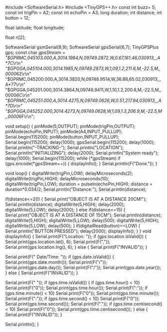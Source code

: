 #include <SoftwareSerial.h>
#include <TinyGPS++.h>
const int buzz= 5;
const int trigPin = A2;
const int echoPin = A3;
long duration;
int distance;
int button = 12;

float latitude;
float longitude;

float n[2];

SoftwareSerial gsmSerial(8,9);
SoftwareSerial gpsSerial(6,7);
TinyGPSPlus gps;
const char *gpsStream =
  "$GPRMC,045103.000,A,3014.1984,N,09749.2872,W,0.67,161.46,030913,,,A*7C\r\n"
  "$GPGGA,045104.000,3014.1985,N,09749.2873,W,1,09,1.2,211.6,M,-22.5,M,,0000*62\r\n"
  "$GPRMC,045200.000,A,3014.3820,N,09748.9514,W,36.88,65.02,030913,,,A*77\r\n"
  "$GPGGA,045201.000,3014.3864,N,09748.9411,W,1,10,1.2,200.8,M,-22.5,M,,0000*6C\r\n"
  "$GPRMC,045251.000,A,3014.4275,N,09749.0626,W,0.51,217.94,030913,,,A*7D\r\n"
  "$GPGGA,045252.000,3014.4273,N,09749.0628,W,1,09,1.3,206.9,M,-22.5,M,,0000*6F\r\n";


void setup()
{
  pinMode(5,OUTPUT);
  pinMode(trigPin,OUTPUT);
  pinMode(echoPin,INPUT);
  pinMode(A4,INPUT_PULLUP);
  Serial.begin(115200);
  pinMode(button,INPUT_PULLUP);
  Serial.begin(115200);
  delay(1000);
  gpsSerial.begin(115200);
  delay(1000);
  Serial.println("-TRACKING-");
  Serial.println("LOCATION");
  Serial.println("INITIALIZING");
  delay(2000);
  Serial.println("System ready");
  delay(1000);
  Serial.begin(115200);
  while (*gpsStream)
    if (gps.encode(*gpsStream++))
    {
      displayInfo();
    }
  Serial.println(F("Done."));
}

void loop()
{
  digitalWrite(trigPin,LOW);
  delayMicroseconds(2);
  digitalWrite(trigPin,HIGH);
  delayMicroseconds(10);
  digitalWrite(trigPin,LOW);
  duration = pulseIn(echoPin,HIGH);
  distance = duration*0.034/2;
  Serial.println("Distance:");
  Serial.println(distance);
  

  if(distance<=20)
  {
    Serial.print("OBJECT IS AT A DISTANCE 20CM!");
    Serial.println(distance);
    digitalWrite(5,HIGH);
    delay(2000);
    digitalWrite(5,LOW);
    delay(2000);
  }
  else if(distance<=15)
  {
    Serial.print("OBJECT IS AT A DISTANCE OF 15CM");
    Serial.println(distance);
    digitalWrite(5,HIGH);
    digitalWrite(5,LOW);
    delay(500);
    digitalWrite(5,HIGH);
    digitalWrite(5,LOW);
    delay(500);
  }
  if(digitalRead(button)==LOW)
  {
    Serial.println("BUTTON PRESSED");
    delay(2000);
    displayInfo();
  }
}
void displayInfo()
{
  Serial.print(F("Location: ")); 
  if (gps.location.isValid())
  {
    Serial.print(gps.location.lat(), 6);
    Serial.print(F(","));
    Serial.print(gps.location.lng(), 6);
  }
  else
  {
    Serial.print(F("INVALID"));
  }

  Serial.print(F("  Date/Time: "));
  if (gps.date.isValid())
  {
    Serial.print(gps.date.month());
    Serial.print(F("/"));
    Serial.print(gps.date.day());
    Serial.print(F("/"));
    Serial.print(gps.date.year());
  }
  else
  {
    Serial.print(F("INVALID"));
  }

  Serial.print(F(" "));
  if (gps.time.isValid())
  {
    if (gps.time.hour() < 10) Serial.print(F("0"));
    Serial.print(gps.time.hour());
    Serial.print(F(":"));
    if (gps.time.minute() < 10) Serial.print(F("0"));
    Serial.print(gps.time.minute());
    Serial.print(F(":"));
    if (gps.time.second() < 10) Serial.print(F("0"));
    Serial.print(gps.time.second());
    Serial.print(F("."));
    if (gps.time.centisecond() < 10) Serial.print(F("0"));
    Serial.print(gps.time.centisecond());
  }
  else
  {
    Serial.print(F("INVALID"));
  }

  Serial.println();
}
